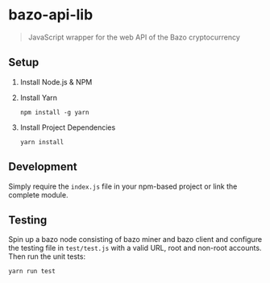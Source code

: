 # bazo-api-lib


> JavaScript wrapper for the web API of the Bazo cryptocurrency


## Setup

  1. Install Node.js & NPM
  2. Install Yarn

         npm install -g yarn

  3. Install Project Dependencies

         yarn install

## Development

Simply require the `index.js` file in your npm-based project or link the complete module.

## Testing

Spin up a bazo node consisting of bazo miner and bazo client and configure the testing file in `test/test.js` with a valid URL, root and non-root accounts.
Then run the unit tests:

```
yarn run test
```

